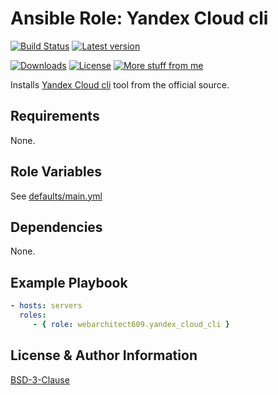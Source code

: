 Ansible Role: Yandex Cloud cli
==============================

[![Build Status](https://github.com/webarchitect609/ansible-role-yandex_cloud_cli/actions/workflows/build.yml/badge.svg)](https://github.com/webarchitect609/ansible-role-yandex_cloud_cli/actions/workflows/build.yml)
[![Latest version](https://img.shields.io/github/v/tag/webarchitect609/ansible-role-yandex_cloud_cli?sort=semver)](https://github.com/webarchitect609/ansible-role-yandex_cloud_cli/releases)

[![Downloads](https://img.shields.io/ansible/role/d/webarchitect609/yandex_cloud_cli)](https://galaxy.ansible.com/ui/standalone/roles/webarchitect609/yandex_cloud_cli)
[![License](https://img.shields.io/github/license/webarchitect609/ansible-role-yandex_cloud_cli)](LICENSE.md)
[![More stuff from me](https://img.shields.io/badge/galaxy-webarchitect609-000)](https://galaxy.ansible.com/ui/standalone/namespaces/7493/)

Installs [Yandex Cloud cli](https://yandex.cloud/en-ru/docs/cli/) tool from the official source.

Requirements
------------

None.

Role Variables
--------------

See [defaults/main.yml](defaults/main.yml)

Dependencies
------------

None.

Example Playbook
----------------

```yaml
- hosts: servers
  roles:
     - { role: webarchitect609.yandex_cloud_cli }
```

License & Author Information
----------------------------

[BSD-3-Clause](LICENSE.md)
